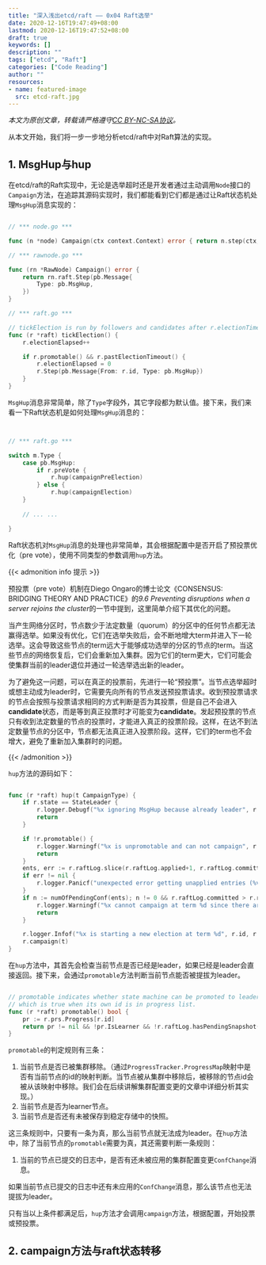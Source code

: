 ```yaml
---
title: "深入浅出etcd/raft —— 0x04 Raft选举"
date: 2020-12-16T19:47:49+08:00
lastmod: 2020-12-16T19:47:52+08:00
draft: true
keywords: []
description: ""
tags: ["etcd", "Raft"]
categories: ["Code Reading"]
author: ""
resources:
- name: featured-image
  src: etcd-raft.jpg
---
```


*本文为原创文章，转载请严格遵守[CC BY-NC-SA协议](https://creativecommons.org/licenses/by-nc-sa/4.0/)。*

<!--more-->

从本文开始，我们将一步一步地分析etcd/raft中对Raft算法的实现。

## 1. MsgHup与hup

在etcd/raft的Raft实现中，无论是选举超时还是开发者通过主动调用`Node`接口的`Campaign`方法，在追踪其源码实现时，我们都能看到它们都是通过让Raft状态机处理`MsgHup`消息实现的：

```go

// *** node.go ***

func (n *node) Campaign(ctx context.Context) error { return n.step(ctx, pb.Message{Type: pb.MsgHup}) }

// *** rawnode.go ***

func (rn *RawNode) Campaign() error {
	return rn.raft.Step(pb.Message{
		Type: pb.MsgHup,
	})
}

// *** raft.go ***

// tickElection is run by followers and candidates after r.electionTimeout.
func (r *raft) tickElection() {
	r.electionElapsed++

	if r.promotable() && r.pastElectionTimeout() {
		r.electionElapsed = 0
		r.Step(pb.Message{From: r.id, Type: pb.MsgHup})
	}
}

```

`MsgHup`消息非常简单，除了`Type`字段外，其它字段都为默认值。接下来，我们来看一下Raft状态机是如何处理`MsgHup`消息的：

```go


// *** raft.go ***

switch m.Type {
	case pb.MsgHup:
		if r.preVote {
			r.hup(campaignPreElection)
		} else {
			r.hup(campaignElection)
    }
    
    // ... ...

}

```

Raft状态机对`MsgHup`消息的处理也非常简单，其会根据配置中是否开启了预投票优化（pre vote），使用不同类型的参数调用`hup`方法。

{{< admonition info 提示 >}}

预投票（pre vote）机制在Diego Ongaro的博士论文《CONSENSUS: BRIDGING THEORY AND PRACTICE》的*9.6 Preventing disruptions when a server rejoins the cluster*的一节中提到，这里简单介绍下其优化的问题。

当产生网络分区时，节点数少于法定数量（quorum）的分区中的任何节点都无法赢得选举。如果没有优化，它们在选举失败后，会不断地增大term并进入下一轮选举。这会导致这些节点的term远大于能够成功选举的分区的节点的term。当这些节点的网络恢复后，它们会重新加入集群。因为它们的term更大，它们可能会使集群当前的leader退位并通过一轮选举选出新的leader。

为了避免这一问题，可以在真正的投票前，先进行一轮“预投票”。当节点选举超时或想主动成为leader时，它需要先向所有的节点发送预投票请求。收到预投票请求的节点会按照与投票请求相同的方式判断是否为其投票，但是自己不会进入**candidate**状态，而是等到真正投票时才可能变为**candidate**。发起预投票的节点只有收到法定数量的节点的投票时，才能进入真正的投票阶段。这样，在达不到法定数量节点的分区中，节点都无法真正进入投票阶段。这样，它们的term也不会增大，避免了重新加入集群时的问题。

{{< /admonition >}}

`hup`方法的源码如下：

```go

func (r *raft) hup(t CampaignType) {
	if r.state == StateLeader {
		r.logger.Debugf("%x ignoring MsgHup because already leader", r.id)
		return
	}

	if !r.promotable() {
		r.logger.Warningf("%x is unpromotable and can not campaign", r.id)
		return
	}
	ents, err := r.raftLog.slice(r.raftLog.applied+1, r.raftLog.committed+1, noLimit)
	if err != nil {
		r.logger.Panicf("unexpected error getting unapplied entries (%v)", err)
	}
	if n := numOfPendingConf(ents); n != 0 && r.raftLog.committed > r.raftLog.applied {
		r.logger.Warningf("%x cannot campaign at term %d since there are still %d pending configuration changes to apply", r.id, r.Term, n)
		return
	}

	r.logger.Infof("%x is starting a new election at term %d", r.id, r.Term)
	r.campaign(t)
}

```

在`hup`方法中，其首先会检查当前节点是否已经是leader，如果已经是leader会直接返回。接下来，会通过`promotable`方法判断当前节点能否被提拔为leader。

```go

// promotable indicates whether state machine can be promoted to leader,
// which is true when its own id is in progress list.
func (r *raft) promotable() bool {
	pr := r.prs.Progress[r.id]
	return pr != nil && !pr.IsLearner && !r.raftLog.hasPendingSnapshot()
}

```

`promotable`的判定规则有三条：

1. 当前节点是否已被集群移除。（通过`ProgressTracker.ProgressMap`映射中是否有当前节点的id的映射判断。当节点被从集群中移除后，被移除的节点id会被从该映射中移除。我们会在后续讲解集群配置变更的文章中详细分析其实现。）
2. 当前节点是否为learner节点。
3. 当前节点是否还有未被保存到稳定存储中的快照。

这三条规则中，只要有一条为真，那么当前节点就无法成为leader。在`hup`方法中，除了当前节点的`promotable`需要为真，其还需要判断一条规则：

1. 当前的节点已提交的日志中，是否有还未被应用的集群配置变更`ConfChange`消息。

如果当前节点已提交的日志中还有未应用的`ConfChange`消息，那么该节点也无法提拔为leader。

只有当以上条件都满足后，`hup`方法才会调用`campaign`方法，根据配置，开始投票或预投票。

## 2. campaign方法与raft状态转移

